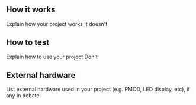 <!---

This file is used to generate your project datasheet. Please fill in the information below and delete any unused
sections.

You can also include images in this folder and reference them in the markdown. Each image must be less than
512 kb in size, and the combined size of all images must be less than 1 MB.
-->

## How it works

Explain how your project works
It doesn't

## How to test

Explain how to use your project
Don't 

## External hardware

List external hardware used in your project (e.g. PMOD, LED display, etc), if any
In debate